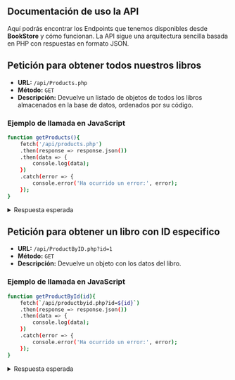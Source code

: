 ## Documentación de uso la API

Aquí podrás encontrar los Endpoints que tenemos disponibles desde **BookStore** y cómo funcionan.
La API sigue una arquitectura sencilla basada en PHP con respuestas en formato JSON.

## Petición para obtener todos nuestros libros

- **URL:** `/api/Products.php`  
- **Método:** `GET`  
- **Descripción:** Devuelve un listado de objetos de todos los libros almacenados en la base de datos, ordenados por su código.

### Ejemplo de llamada en JavaScript

```bash
function getProducts(){
    fetch('/api/products.php')
    .then(response => response.json())
    .then(data => {
        console.log(data);
    })
    .catch(error => {
        console.error('Ha ocurrido un error:', error);
    });
}
```

<details>
  <summary>Respuesta esperada</summary>

```json
[
  {
    "codigo_libro": 1,
    "titulo": "Trono de cristal",
    "genero": "Fantasía",
    "editorial": "Hidra",
    "n_pag": 528,
    "idioma": "Español",
    "fecha_publ": "2020-11-02",
    "encuadernacion": "Tapa blanda",
    "precio": "18.15",
    "descripcion_libro": "Ejemplo de descripción",
    "serie": "Trono de cristal",
    "numero": 1,
    "codigo_autor": 1,
    "activado": 1
  },
  {
    "codigo_libro": 2,
    "titulo": "Corona de medianoche",
    "genero": "Fantasía",
    "editorial": "Hidra",
    "n_pag": 512,
    "idioma": "Español",
    "fecha_publ": "2021-03-08",
    "encuadernacion": "Tapa blanda",
    "precio": "18.15",
    "descripcion_libro": "Ejemplo de descripción",
    "serie": "Trono de cristal",
    "numero": 2,
    "codigo_autor": 1,
    "activado": 1
  }
]
```
</details>


## Petición para obtener un libro con ID especifico

- **URL:** `/api/ProductByID.php?id=1`  
- **Método:** `GET`  
- **Descripción:** Devuelve un objeto con los datos del libro.

### Ejemplo de llamada en JavaScript

```bash
function getProductById(id){
    fetch(`/api/productbyid.php?id=${id}`)
    .then(response => response.json())
    .then(data => {
        console.log(data);
    })
    .catch(error => {
        console.error('Ha ocurrido un error:', error);
    });
}
```

<details>
  <summary>Respuesta esperada</summary>

```json
{
  "codigo_libro": 1,
  "titulo": "Trono de cristal",
  "genero": "Fantasía",
  "editorial": "Hidra",
  "n_pag": 528,
  "idioma": "Español",
  "fecha_publ": "2020-11-02",
  "encuadernacion": "Tapa blanda",
  "precio": "18.15",
  "descripcion_libro": "Ejemplo de descripción",
  "serie": "Trono de cristal",
  "numero": 1,
  "codigo_autor": 1,
  "activado": 1
}
```
</details>